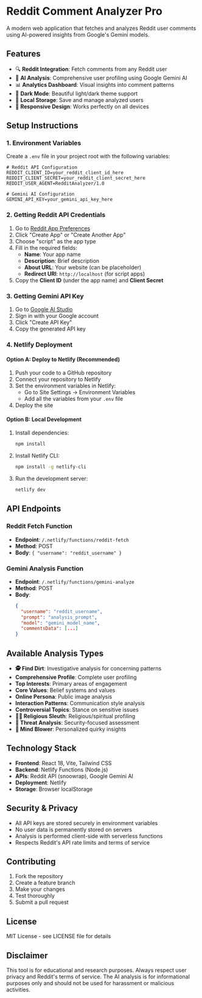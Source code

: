 # Reddit Comment Analyzer Pro

A modern web application that fetches and analyzes Reddit user comments using AI-powered insights from Google's Gemini models.

## Features

- 🔍 **Reddit Integration**: Fetch comments from any Reddit user
- 🤖 **AI Analysis**: Comprehensive user profiling using Google Gemini AI
- 📊 **Analytics Dashboard**: Visual insights into comment patterns
- 🌙 **Dark Mode**: Beautiful light/dark theme support
- 💾 **Local Storage**: Save and manage analyzed users
- 📱 **Responsive Design**: Works perfectly on all devices

## Setup Instructions

### 1. Environment Variables

Create a `.env` file in your project root with the following variables:

```env
# Reddit API Configuration
REDDIT_CLIENT_ID=your_reddit_client_id_here
REDDIT_CLIENT_SECRET=your_reddit_client_secret_here
REDDIT_USER_AGENT=RedditAnalyzer/1.0

# Gemini AI Configuration
GEMINI_API_KEY=your_gemini_api_key_here
```

### 2. Getting Reddit API Credentials

1. Go to [Reddit App Preferences](https://www.reddit.com/prefs/apps)
2. Click "Create App" or "Create Another App"
3. Choose "script" as the app type
4. Fill in the required fields:
   - **Name**: Your app name
   - **Description**: Brief description
   - **About URL**: Your website (can be placeholder)
   - **Redirect URI**: `http://localhost` (for script apps)
5. Copy the **Client ID** (under the app name) and **Client Secret**

### 3. Getting Gemini API Key

1. Go to [Google AI Studio](https://makersuite.google.com/app/apikey)
2. Sign in with your Google account
3. Click "Create API Key"
4. Copy the generated API key

### 4. Netlify Deployment

#### Option A: Deploy to Netlify (Recommended)

1. Push your code to a GitHub repository
2. Connect your repository to Netlify
3. Set the environment variables in Netlify:
   - Go to Site Settings → Environment Variables
   - Add all the variables from your `.env` file
4. Deploy the site

#### Option B: Local Development

1. Install dependencies:
   ```bash
   npm install
   ```

2. Install Netlify CLI:
   ```bash
   npm install -g netlify-cli
   ```

3. Run the development server:
   ```bash
   netlify dev
   ```

## API Endpoints

### Reddit Fetch Function
- **Endpoint**: `/.netlify/functions/reddit-fetch`
- **Method**: POST
- **Body**: `{ "username": "reddit_username" }`

### Gemini Analysis Function
- **Endpoint**: `/.netlify/functions/gemini-analyze`
- **Method**: POST
- **Body**: 
  ```json
  {
    "username": "reddit_username",
    "prompt": "analysis_prompt",
    "model": "gemini_model_name",
    "commentsData": [...]
  }
  ```

## Available Analysis Types

- **🕵️ Find Dirt**: Investigative analysis for concerning patterns
- **Comprehensive Profile**: Complete user profiling
- **Top Interests**: Primary areas of engagement
- **Core Values**: Belief systems and values
- **Online Persona**: Public image analysis
- **Interaction Patterns**: Communication style analysis
- **Controversial Topics**: Stance on sensitive issues
- **🕵️‍♂️ Religious Sleuth**: Religious/spiritual profiling
- **🚨 Threat Analysis**: Security-focused assessment
- **🤯 Mind Blower**: Personalized quirky insights

## Technology Stack

- **Frontend**: React 18, Vite, Tailwind CSS
- **Backend**: Netlify Functions (Node.js)
- **APIs**: Reddit API (snoowrap), Google Gemini AI
- **Deployment**: Netlify
- **Storage**: Browser localStorage

## Security & Privacy

- All API keys are stored securely in environment variables
- No user data is permanently stored on servers
- Analysis is performed client-side with serverless functions
- Respects Reddit's API rate limits and terms of service

## Contributing

1. Fork the repository
2. Create a feature branch
3. Make your changes
4. Test thoroughly
5. Submit a pull request

## License

MIT License - see LICENSE file for details

## Disclaimer

This tool is for educational and research purposes. Always respect user privacy and Reddit's terms of service. The AI analysis is for informational purposes only and should not be used for harassment or malicious activities.